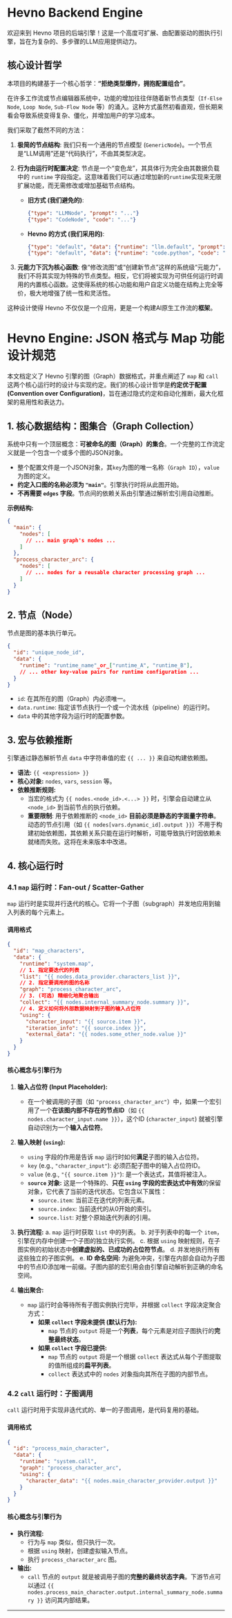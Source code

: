
# Hevno Backend Engine

欢迎来到 Hevno 项目的后端引擎！这是一个高度可扩展、由配置驱动的图执行引擎，旨在为复杂的、多步骤的LLM应用提供动力。

## 核心设计哲学

本项目的构建基于一个核心哲学：**“拒绝类型爆炸，拥抱配置组合”**。

在许多工作流或节点编辑器系统中，功能的增加往往伴随着新节点类型（`If-Else Node`, `Loop Node`, `Sub-Flow Node` 等）的涌入。这种方式虽然初看直观，但长期来看会导致系统变得复杂、僵化，并增加用户的学习成本。

我们采取了截然不同的方法：

1.  **极简的节点结构**: 我们只有一个通用的节点模型 (`GenericNode`)。一个节点是“LLM调用”还是“代码执行”，不由其类型决定。

2.  **行为由运行时配置决定**: 节点是一个“变色龙”，其具体行为完全由其数据负载中的 `runtime` 字段指定。这意味着我们可以通过增加新的`runtime`实现来无限扩展功能，而无需修改或增加基础节点结构。

    *   **旧方式 (我们避免的)**:
        ```json
        {"type": "LLMNode", "prompt": "..."}
        {"type": "CodeNode", "code": "..."}
        ```

    *   **Hevno 的方式 (我们采用的)**:
        ```json
        {"type": "default", "data": {"runtime": "llm.default", "prompt": "..."}}
        {"type": "default", "data": {"runtime": "code.python", "code": "..."}}
        ```

3.  **元能力下沉为核心函数**: 像“修改流图”或“创建新节点”这样的系统级“元能力”，我们不将其实现为特殊的节点类型。相反，它们将被实现为可供任何运行时调用的内置核心函数。这使得系统的核心功能和用户自定义功能在结构上完全等价，极大地增强了统一性和灵活性。

这种设计使得 Hevno 不仅仅是一个应用，更是一个构建AI原生工作流的**框架**。




# Hevno Engine: JSON 格式与 Map 功能设计规范

本文档定义了 Hevno 引擎的图（Graph）数据格式，并重点阐述了 `map` 和 `call` 这两个核心运行时的设计与实现约定。我们的核心设计哲学是**约定优于配置 (Convention over Configuration)**，旨在通过隐式约定和自动化推断，最大化框架的易用性和表达力。

## 1. 核心数据结构：图集合（Graph Collection）

系统中只有一个顶层概念：**可被命名的图（Graph）的集合**。一个完整的工作流定义就是一个包含一个或多个图的JSON对象。

-   整个配置文件是一个JSON对象，其`key`为图的唯一名称（`Graph ID`），`value`为图的定义。
-   **约定入口图的名称必须为 `"main"`**。引擎执行时将从此图开始。
-   **不再需要 `edges` 字段**。节点间的依赖关系由引擎通过解析宏引用自动推断。

**示例结构:**

```json
{
  "main": {
    "nodes": [
      // ... main graph's nodes ...
    ]
  },
  "process_character_arc": {
    "nodes": [
      // ... nodes for a reusable character processing graph ...
    ]
  }
}
```

## 2. 节点（Node）

节点是图的基本执行单元。

```json
{
  "id": "unique_node_id",
  "data": {
    "runtime": "runtime_name"_or_["runtime_A", "runtime_B"],
    // ... other key-value pairs for runtime configuration ...
  }
}
```

-   `id`: 在其所在的图（Graph）内必须唯一。
-   `data.runtime`: 指定该节点执行一个或一个流水线（pipeline）的运行时。
-   `data` 中的其他字段为运行时的配置参数。

## 3. 宏与依赖推断

引擎通过静态解析节点 `data` 中字符串值的宏 `{{ ... }}` 来自动构建依赖图。

-   **语法:** `{{ <expression> }}`
-   **核心对象:** `nodes`, `vars`, `session` 等。
-   **依赖推断规则:**
    -   当宏的格式为 `{{ nodes.<node_id>.<...> }}` 时，引擎会自动建立从 `<node_id>` 到当前节点的执行依赖。
    -   **重要限制**: 用于依赖推断的 `<node_id>` **目前必须是静态的字面量字符串**。动态的节点引用（如 `{{ nodes[vars.dynamic_id].output }}`）不用于构建初始依赖图，其依赖关系只能在运行时解析，可能导致执行时因依赖未就绪而失败。这将在未来版本中改进。

## 4. 核心运行时

### 4.1 `map` 运行时：Fan-out / Scatter-Gather

`map` 运行时是实现并行迭代的核心。它将一个子图（subgraph）并发地应用到输入列表的每个元素上。

#### **调用格式**

```json
{
  "id": "map_characters",
  "data": {
    "runtime": "system.map",
    // 1. 指定要迭代的列表
    "list": "{{ nodes.data_provider.characters_list }}",
    // 2. 指定要调用的图的名称
    "graph": "process_character_arc",
    // 3. (可选) 精细化地聚合输出
    "collect": "{{ nodes.internal_summary_node.summary }}",
    // 4. 定义如何将外部数据映射到子图的输入占位符
    "using": {
      "character_input": "{{ source.item }}",
      "iteration_info": "{{ source.index }}",
      "external_data": "{{ nodes.some_other_node.value }}"
    }
  }
}
```

#### **核心概念与引擎行为**

1.  **输入占位符 (Input Placeholder):**
    -   在一个被调用的子图（如 `"process_character_arc"`）中，如果一个宏引用了一个**在该图内部不存在的节点ID**（如 `{{ nodes.character_input.name }}`），这个ID (`character_input`) 就被引擎自动识别为一个**输入占位符**。

2.  **输入映射 (`using`):**
    -   `using` 字段的作用是告诉 `map` 运行时如何**满足**子图的输入占位符。
    -   `key` (e.g., `"character_input"`): 必须匹配子图中的输入占位符ID。
    -   `value` (e.g., `"{{ source.item }}"`): 是一个表达式，其值将被注入。
    -   **`source` 对象:** 这是一个特殊的、**只在 `using` 字段的宏表达式中有效**的保留对象，它代表了当前的迭代状态。它包含以下属性：
        -   `source.item`: 当前正在迭代的列表元素。
        -   `source.index`: 当前迭代的从0开始的索引。
        -   `source.list`: 对整个原始迭代列表的引用。

3.  **执行流程:**
    a. `map` 运行时获取 `list` 中的列表。
    b. 对于列表中的每一个 `item`，引擎在内存中创建一个子图的独立执行实例。
    c. 根据 `using` 映射规则，在子图实例的初始状态中**创建虚拟的、已成功的占位符节点**。
    d. 并发地执行所有这些独立的子图实例。
    e. **ID 命名空间:** 为避免冲突，引擎在内部会自动为子图中的节点ID添加唯一前缀。子图内部的宏引用会由引擎自动解析到正确的命名空间。

4.  **输出聚合:**
    -   `map` 运行时会等待所有子图实例执行完毕，并根据 `collect` 字段决定聚合方式：
        -   **如果 `collect` 字段未提供 (默认行为):**
            -   `map` 节点的 `output` 将是一个**列表**，每个元素是对应子图执行的**完整最终状态**。
        -   **如果 `collect` 字段已提供:**
            -   `map` 节点的 `output` 将是一个根据 `collect` 表达式从每个子图提取的值所组成的**扁平列表**。
            -   `collect` 表达式中的 `nodes` 对象指向其所在子图的内部节点。

### 4.2 `call` 运行时：子图调用

`call` 运行时用于实现非迭代式的、单一的子图调用，是代码复用的基础。

#### **调用格式**

```json
{
  "id": "process_main_character",
  "data": {
    "runtime": "system.call",
    "graph": "process_character_arc",
    "using": {
      "character_data": "{{ nodes.main_character_provider.output }}"
    }
  }
}
```

#### **核心概念与引擎行为**

-   **执行流程:**
    -   行为与 `map` 类似，但只执行一次。
    -   根据 `using` 映射，创建虚拟输入节点。
    -   执行 `process_character_arc` 图。
-   **输出:**
    -   `call` 节点的 `output` 就是被调用子图的**完整的最终状态字典**。下游节点可以通过 `{{ nodes.process_main_character.output.internal_summary_node.summary }}` 访问其内部结果。

---